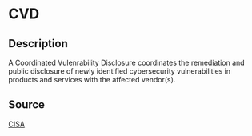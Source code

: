 # CVD

## Description

A Coordinated Vulenrability Disclosure coordinates the remediation and public disclosure of newly identified cybersecurity vulnerabilities in products and services with the affected vendor(s).

## Source

[CISA](https://www.cisa.gov/coordinated-vulnerability-disclosure-process)